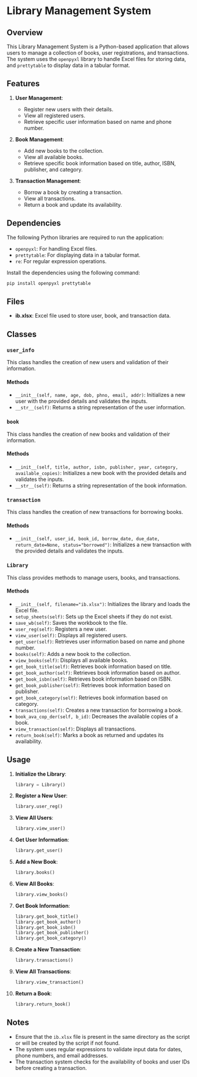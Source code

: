 # Library Management System

## Overview

This Library Management System is a Python-based application that allows users to manage a collection of books, user registrations, and transactions. The system uses the `openpyxl` library to handle Excel files for storing data, and `prettytable` to display data in a tabular format.

## Features

1. **User Management**:
   - Register new users with their details.
   - View all registered users.
   - Retrieve specific user information based on name and phone number.

2. **Book Management**:
   - Add new books to the collection.
   - View all available books.
   - Retrieve specific book information based on title, author, ISBN, publisher, and category.

3. **Transaction Management**:
   - Borrow a book by creating a transaction.
   - View all transactions.
   - Return a book and update its availability.

## Dependencies

The following Python libraries are required to run the application:

- `openpyxl`: For handling Excel files.
- `prettytable`: For displaying data in a tabular format.
- `re`: For regular expression operations.

Install the dependencies using the following command:

```bash
pip install openpyxl prettytable
```

## Files

- **ib.xlsx**: Excel file used to store user, book, and transaction data.

## Classes

### `user_info`

This class handles the creation of new users and validation of their information.

#### Methods

- `__init__(self, name, age, dob, phno, email, addr)`: Initializes a new user with the provided details and validates the inputs.
- `__str__(self)`: Returns a string representation of the user information.

### `book`

This class handles the creation of new books and validation of their information.

#### Methods

- `__init__(self, title, author, isbn, publisher, year, category, available_copies)`: Initializes a new book with the provided details and validates the inputs.
- `__str__(self)`: Returns a string representation of the book information.

### `transaction`

This class handles the creation of new transactions for borrowing books.

#### Methods

- `__init__(self, user_id, book_id, borrow_date, due_date, return_date=None, status="borrowed")`: Initializes a new transaction with the provided details and validates the inputs.

### `Library`

This class provides methods to manage users, books, and transactions.

#### Methods

- `__init__(self, filename="ib.xlsx")`: Initializes the library and loads the Excel file.
- `setup_sheets(self)`: Sets up the Excel sheets if they do not exist.
- `save_wb(self)`: Saves the workbook to the file.
- `user_reg(self)`: Registers a new user.
- `view_user(self)`: Displays all registered users.
- `get_user(self)`: Retrieves user information based on name and phone number.
- `books(self)`: Adds a new book to the collection.
- `view_books(self)`: Displays all available books.
- `get_book_title(self)`: Retrieves book information based on title.
- `get_book_author(self)`: Retrieves book information based on author.
- `get_book_isbn(self)`: Retrieves book information based on ISBN.
- `get_book_publisher(self)`: Retrieves book information based on publisher.
- `get_book_category(self)`: Retrieves book information based on category.
- `transactions(self)`: Creates a new transaction for borrowing a book.
- `book_ava_cop_der(self, b_id)`: Decreases the available copies of a book.
- `view_transaction(self)`: Displays all transactions.
- `return_book(self)`: Marks a book as returned and updates its availability.

## Usage

1. **Initialize the Library**:
   ```python
   library = Library()
   ```

2. **Register a New User**:
   ```python
   library.user_reg()
   ```

3. **View All Users**:
   ```python
   library.view_user()
   ```

4. **Get User Information**:
   ```python
   library.get_user()
   ```

5. **Add a New Book**:
   ```python
   library.books()
   ```

6. **View All Books**:
   ```python
   library.view_books()
   ```

7. **Get Book Information**:
   ```python
   library.get_book_title()
   library.get_book_author()
   library.get_book_isbn()
   library.get_book_publisher()
   library.get_book_category()
   ```

8. **Create a New Transaction**:
   ```python
   library.transactions()
   ```

9. **View All Transactions**:
   ```python
   library.view_transaction()
   ```

10. **Return a Book**:
    ```python
    library.return_book()
    ```

## Notes

- Ensure that the `ib.xlsx` file is present in the same directory as the script or will be created by the script if not found.
- The system uses regular expressions to validate input data for dates, phone numbers, and email addresses.
- The transaction system checks for the availability of books and user IDs before creating a transaction.